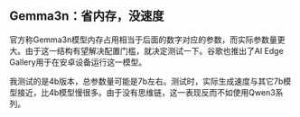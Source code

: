 ## Gemma3n：省内存，没速度

官方称Gemma3n模型内存占用相当于后面的数字对应的参数，而实际参数量更大。由于这一结构有望解决配置门槛，就决定测试一下。谷歌也推出了AI Edge Gallery用于在安卓设备运行这一模型。

我测试的是4b版本，总参数量可能是7b左右。测试时，实际生成速度与其它7b模型接近，比4b模型慢很多。由于没有思维链，这一表现反而不如使用Qwen3系列。